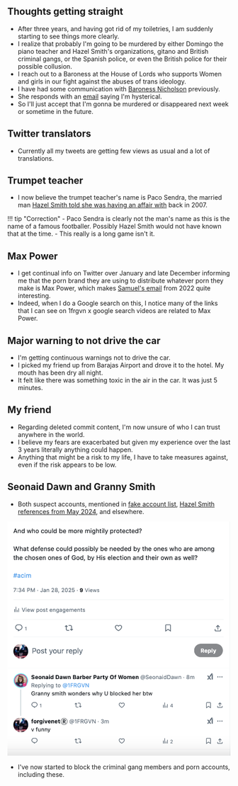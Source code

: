 ## Thoughts getting straight

- After three years, and having got rid of my toiletries, I am suddenly starting to see things more clearly.
- I realize that probably I'm going to be murdered by either Domingo the piano teacher and Hazel Smith's organizations, gitano and British criminal gangs, or the Spanish police, or even the British police for their possible collusion.
- I reach out to a Baroness at the House of Lords who supports Women and girls in our fight against the abuses of trans ideology.
- I have had some communication with [Baroness Nicholson](https://en.wikipedia.org/wiki/Emma_Nicholson,_Baroness_Nicholson_of_Winterbourne) previously.
- She responds with an [email](../../content/documents/emails/the%20witch%20must%20drown-3-6.pdf) saying I'm hysterical.
- So I'll just accept that I'm gonna be murdered or disappeared next week or sometime in the future.

## Twitter translators

- Currently all my tweets are getting few views as usual and a lot of translations.

## Trumpet teacher

- I now believe the trumpet teacher's name is Paco Sendra, the married man [Hazel Smith told she was having an affair with](../early-years/2007.md#hazel-smith) back in 2007.

!!! tip "Correction"
    - Paco Sendra is clearly not the man's name as this is the name of a famous footballer. Possibly Hazel Smith would not have known that at the time.
    - This really is a long game isn't it.

## Max Power

- I get continual info on Twitter over January and late December informing me that the porn brand they are using to distribute whatever porn they make is Max Power, which makes [Samuel's email](../2022/october.md#sam-shares-some-files-with-me) from 2022 quite interesting.
- Indeed, when I do a Google search on this, I notice many of the links that I can see on 1frgvn x google search videos are related to Max Power.

## Major warning to not drive the car

- I'm getting continuous warnings not to drive the car.
- I picked my friend up from Barajas Airport and drove it to the hotel. My mouth has been dry all night.
- It felt like there was something toxic in the air in the car. It was just 5 minutes.

## My friend

- Regarding deleted commit content, I'm now unsure of who I can trust anywhere in the world.
- I believe my fears are exacerbated but given my experience over the last 3 years literally anything could happen.
- Anything that might be a risk to my life, I have to take measures against, even if the risk appears to be low.

## Seonaid Dawn and Granny Smith

- Both suspect accounts, mentioned in [fake account list](../../evidence/twitter-account.md#fake-accounts), [Hazel Smith references from May 2024](../2024/may.md#hazel-smith-on-twitter), and elsewhere.

![curious](../../content/tweets/granny-smith-seonaid-barber.png)

- I've now started to block the criminal gang members and porn accounts, including these.
